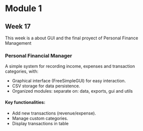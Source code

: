 # Module 1
## Week 17
This week is a about GUI and the final proyect of Personal Finance Management
### Personal Financial Manager

A simple system for recording income, expenses and transaction categories, with:
- Graphical interface (FreeSimpleGUI) for easy interaction.
- CSV storage for data persistence.
- Organized modules: separate on: data, exports, gui and utils

#### Key functionalities:
- Add new transactions (revenue/expense).
- Manage custom categories.
- Display transactions in table
